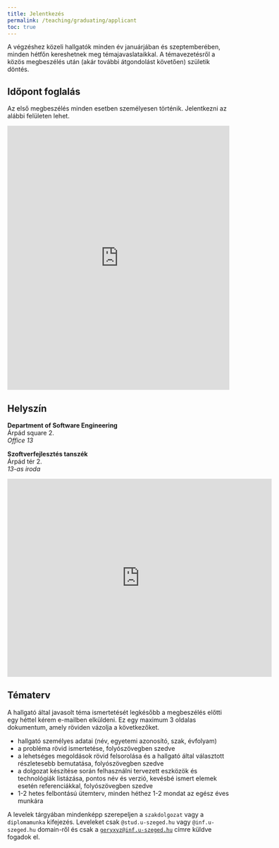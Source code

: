 ```yaml
---
title: Jelentkezés
permalink: /teaching/graduating/applicant
toc: true
---
```


A végzéshez közeli hallgatók minden év januárjában és szeptemberében, minden hétfőn kereshetnek meg témajavaslataikkal. A témavezetésről a közös megbeszélés után (akár további átgondolást követően) születik döntés.

## Időpont foglalás

Az első megbeszélés minden esetben személyesen történik. Jelentkezni az alábbi felületen lehet.

<!-- Google Calendar Appointment Scheduling begin -->
<iframe src="https://calendar.google.com/calendar/appointments/schedules/AcZssZ0dPI_qK_7ACg8gtKr8Q-ZuoA9JyYfMNtmpbKJ7CsKsNmeaG6RhxtDGGjMxEpQOcyb_jZ5xiOLJ?gv=true" style="border: 0" width="100%" height="600" frameborder="0"></iframe>
<!-- end Google Calendar Appointment Scheduling -->

## Helyszín

**Department of Software Engineering**<br/>Árpád square 2.<br/>*Office 13*

**Szoftverfejlesztés tanszék**<br/>Árpád tér 2.<br/>*13-as iroda*

<iframe src="https://www.google.com/maps/embed?pb=!1m18!1m12!1m3!1d689.7624933849573!2d20.14580036974592!3d46.24923432559796!2m3!1f0!2f0!3f0!3m2!1i1024!2i768!4f13.1!3m3!1m2!1s0x4744887033fc8e71%3A0xb6e6512aab8e5cd4!2zU3plZ2VkLCDDgXJww6FkIHTDqXIgMiwgNjcyMA!5e0!3m2!1sen!2shu!4v1693550103936!5m2!1sen!2shu" width="600" height="450" style="border:0;" allowfullscreen="" loading="lazy" referrerpolicy="no-referrer-when-downgrade"></iframe>

## Tématerv

A hallgató által javasolt téma ismertetését legkésőbb a megbeszélés előtti egy héttel kérem e-mailben elküldeni. Ez egy maximum 3 oldalas dokumentum, amely röviden vázolja a következőket.

+ hallgató személyes adatai (név, egyetemi azonosító, szak, évfolyam)
+ a probléma rövid ismertetése, folyószövegben szedve
+ a lehetséges megoldások rövid felsorolása és a hallgató által választott részletesebb bemutatása, folyószövegben szedve
+ a dolgozat készítése során felhasználni tervezett eszközök és technológiák listázása, pontos név és verzió, kevésbé ismert elemek esetén referenciákkal, folyószövegben szedve
+ 1-2 hetes felbontású ütemterv, minden héthez 1-2 mondat az egész éves munkára

A levelek tárgyában mindenképp szerepeljen a <code>szakdolgozat</code> vagy a <code>diplomamunka</code> kifejezés.
Leveleket csak <code>@stud.u-szeged.hu</code> vagy <code>@inf.u-szeged.hu</code> domain-ről és csak a <code>geryxyz@inf.u-szeged.hu</code> címre küldve fogadok el.
